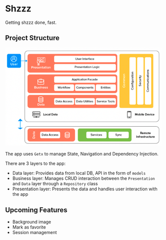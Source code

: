 # Shzzz

Getting shzzz done, fast.

## Project Structure

![Architecture](assets/architecture.png)

The app uses `Getx` to manage State, Navigation and Dependency Injection.

There are 3 layers to the app:
- Data layer: Provides data from local DB, API in the form of `models`
- Business layer: Manages CRUD interaction between the `Presentation` and `Data` layer through a `Repository` class
- Presentation layer: Presents the data and handles user interaction with the app


## Upcoming Features

- Background image
- Mark as favorite
- Session management